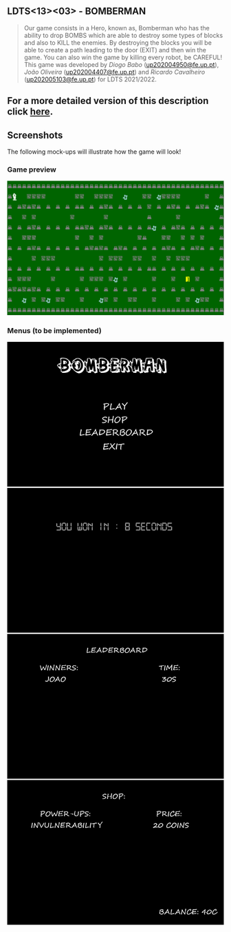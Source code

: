 ## LDTS<13><03> - BOMBERMAN
> Our game consists in a Hero, known as, Bomberman who has the ability to drop BOMBS which are able to destroy some types of blocks and also to KILL the enemies. By destroying the blocks you will be able to create a path leading to the door (EXIT) and then win the game. You can also win the game by killing every robot, be CAREFUL!
This game was developed by *Diogo Babo* (up202004950@fe.up.pt), *João Oliveira* (up202004407@fe.up.pt) and *Ricardo Cavalheiro* (up202005103@fe.up.pt) for LDTS 2021/2022.

## For a more detailed version of this description click [here](./docs/README.md).
  
## Screenshots
  
The following mock-ups will illustrate how the game will look!
### Game preview
![img](docs/images/screenshots/jogoreal.png)

  
### Menus (to be implemented)
![img](docs/images/screenshots/menu.png)
![img](docs/images/screenshots/WON.png)
![img](docs/images/screenshots/LEADERBOARD.png)
![img](docs/images/screenshots/SHOP.png)
